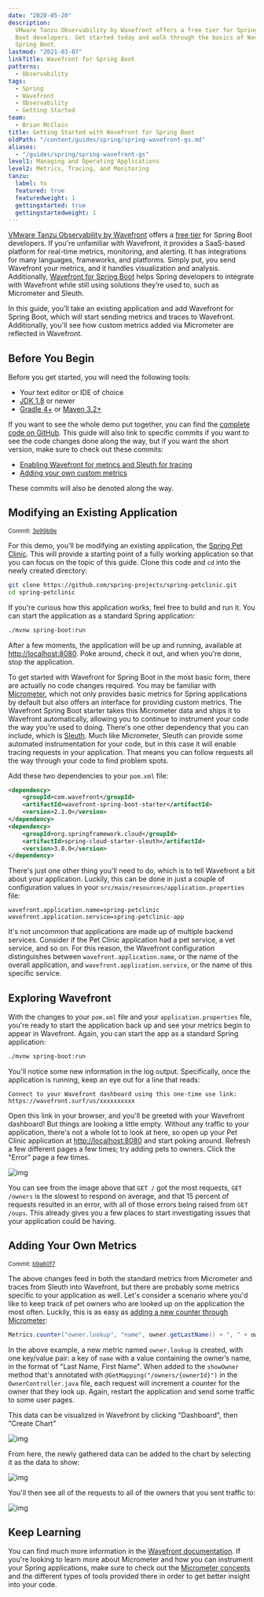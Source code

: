 ```yaml
---
date: "2020-05-20"
description:
  VMware Tanzu Observability by Wavefront offers a free tier for Spring
  Boot developers. Get started today and walk through the basics of Wavefront for
  Spring Boot.
lastmod: "2021-03-07"
linkTitle: Wavefront for Spring Boot
patterns:
  - Observability
tags:
  - Spring
  - Wavefront
  - Observability
  - Getting Started
team:
  - Brian McClain
title: Getting Started with Wavefront for Spring Boot
oldPath: "/content/guides/spring/spring-wavefront-gs.md"
aliases:
  - "/guides/spring/spring-wavefront-gs"
level1: Managing and Operating Applications
level2: Metrics, Tracing, and Monitoring
tanzu:
  label: to
  featured: true
  featuredweight: 1
  gettingstarted: true
  gettingstartedweight: 1
---
```


[VMware Tanzu Observability by Wavefront](https://www.wavefront.com/) offers a [free tier](https://tanzu.vmware.com/content/blog/byo-spring-boot-apps-tanzu-observability-for-free-no-sign-up-needed) for Spring Boot developers. If you're unfamiliar with Wavefront, it provides a SaaS-based platform for real-time metrics, monitoring, and alerting. It has integrations for many languages, frameworks, and platforms. Simply put, you send Wavefront your metrics, and it handles visualization and analysis. Additionally, [Wavefront for Spring Boot](https://docs.wavefront.com/wavefront_springboot.html) helps Spring developers to integrate with Wavefront while still using solutions they’re used to, such as Micrometer and Sleuth.

In this guide, you’ll take an existing application and add Wavefront for Spring Boot, which will start sending metrics and traces to Wavefront. Additionally, you'll see how custom metrics added via Micrometer are reflected in Wavefront.

## Before You Begin

Before you get started, you will need the following tools:

- Your text editor or IDE of choice
- [JDK 1.8](https://adoptopenjdk.net/) or newer
- [Gradle 4+](https://gradle.org/install/) or [Maven 3.2+](https://maven.apache.org/download.cgi)

If you want to see the whole demo put together, you can find the [complete code on GitHub](https://github.com/BrianMMcClain/spring-petclinic-wavefront). This guide will also link to specific commits if you want to see the code changes done along the way, but if you want the short version, make sure to check out these commits:

- [Enabling Wavefront for metrics and Sleuth for tracing](https://github.com/BrianMMcClain/spring-petclinic-wavefront/commit/3e99b9ece141179385ab28069ea381dd8b35bb94)
- [Adding your own custom metrics](https://github.com/BrianMMcClain/spring-petclinic-wavefront/commit/b9a60f71ef26e6ace615b99a8a5e7afc5e4ae30c)

These commits will also be denoted along the way.

## Modifying an Existing Application

<sup>Commit: [3e99b9e](https://github.com/BrianMMcClain/spring-petclinic-wavefront/commit/3e99b9ece141179385ab28069ea381dd8b35bb94)</sup>

For this demo, you'll be modifying an existing application, the [Spring Pet Clinic](https://github.com/spring-projects/spring-petclinic). This will provide a starting point of a fully working application so that you can focus on the topic of this guide. Clone this code and `cd` into the newly created directory:

```bash
git clone https://github.com/spring-projects/spring-petclinic.git
cd spring-petclinic
```

If you're curious how this application works, feel free to build and run it. You can start the application as a standard Spring application:

```bash
./mvnw spring-boot:run
```

After a few moments, the application will be up and running, available at [http://localhost:8080](http://localhost:8080/). Poke around, check it out, and when you're done, stop the application.

To get started with Wavefront for Spring Boot in the most basic form, there are actually no code changes required. You may be familiar with [Micrometer](https://micrometer.io/), which not only provides basic metrics for Spring applications by default but also offers an interface for providing custom metrics. The Wavefront Spring Boot starter takes this Micrometer data and ships it to Wavefront automatically, allowing you to continue to instrument your code the way you're used to doing. There's one other dependency that you can include, which is [Sleuth](https://spring.io/projects/spring-cloud-sleuth). Much like Micrometer, Sleuth can provide some automated instrumentation for your code, but in this case it will enable tracing requests in your application. That means you can follow requests all the way through your code to find problem spots.

Add these two dependencies to your `pom.xml` file:

```xml
<dependency>
    <groupId>com.wavefront</groupId>
    <artifactId>wavefront-spring-boot-starter</artifactId>
    <version>2.1.0</version>
</dependency>
<dependency>
    <groupId>org.springframework.cloud</groupId>
    <artifactId>spring-cloud-starter-sleuth</artifactId>
    <version>3.0.0</version>
</dependency>
```

There's just one other thing you'll need to do, which is to tell Wavefront a bit about your application. Luckily, this can be done in just a couple of configuration values in your `src/main/resources/application.properties` file:

```
wavefront.application.name=spring-petclinic
wavefront.application.service=spring-petclinic-app
```

It's not uncommon that applications are made up of multiple backend services. Consider if the Pet Clinic application had a pet service, a vet service, and so on. For this reason, the Wavefront configuration distinguishes between `wavefront.application.name`, or the name of the overall application, and `wavefront.application.service`, or the name of this specific service.

## Exploring Wavefront

With the changes to your `pom.xml` file and your `application.properties` file, you're ready to start the application back up and see your metrics begin to appear in Wavefront. Again, you can start the app as a standard Spring application:

```bash
./mvnw spring-boot:run
```

You'll notice some new information in the log output. Specifically, once the application is running, keep an eye out for a line that reads:

```
Connect to your Wavefront dashboard using this one-time use link:
https://wavefront.surf/us/xxxxxxxxxx
```

Open this link in your browser, and you'll be greeted with your Wavefront dashboard! But things are looking a little empty. Without any traffic to your application, there's not a whole lot to look at here, so open up your Pet Clinic application at [http://localhost:8080](http://localhost:8080/) and start poking around. Refresh a few different pages a few times; try adding pets to owners. Click the "Error" page a few times.

![img](images/spring-wavefront-01.png)

You can see from the image above that `GET /` got the most requests, `GET /owners` is the slowest to respond on average, and that 15 percent of requests resulted in an error, with all of those errors being raised from `GET /oups`. This already gives you a few places to start investigating issues that your application could be having.

## Adding Your Own Metrics

<sup>Commit: [b9a60f7](https://github.com/BrianMMcClain/spring-petclinic-wavefront/commit/b9a60f71ef26e6ace615b99a8a5e7afc5e4ae30c)</sup>

The above changes feed in both the standard metrics from Micrometer and traces from Sleuth into Wavefront, but there are probably some metrics specific to your application as well. Let's consider a scenario where you'd like to keep track of pet owners who are looked up on the application the most often. Luckily, this is as easy as [adding a new counter through Micrometer](https://micrometer.io/docs/concepts#_counters):

```java
Metrics.counter("owner.lookup", "name", owner.getLastName() + ", " + owner.getFirstName()).increment();
```

In the above example, a new metric named `owner.lookup` is created, with one key/value pair: a key of `name` with a value containing the owner’s name, in the format of "Last Name, First Name". When added to the `showOwner` method that's annotated with `@GetMapping("/owners/{ownerId}")` in the `OwnerController.java` file, each request will increment a counter for the owner that they look up. Again, restart the application and send some traffic to some user pages.

This data can be visualized in Wavefront by clicking "Dashboard", then "Create Chart"

![img](images/spring-wavefront-02.png)

From here, the newly gathered data can be added to the chart by selecting it as the data to show:

![img](images/spring-wavefront-03.png)

You'll then see all of the requests to all of the owners that you sent traffic to:

![img](images/spring-wavefront-04.png)

## Keep Learning

You can find much more information in the [Wavefront documentation](https://docs.wavefront.com/micrometer.html). If you're looking to learn more about Micrometer and how you can instrument your Spring applications, make sure to check out the [Micrometer concepts](https://micrometer.io/docs/concepts) and the different types of tools provided there in order to get better insight into your code.
